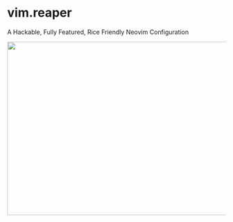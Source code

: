 # vim.reaper
A Hackable, Fully Featured, Rice Friendly Neovim Configuration

<p align="center">
  <img src="https://gideonwolfe.com/img/neovim/reaper/ascii.png" width="600" height="400">
</p>

